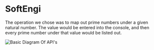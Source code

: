 # SoftEngi

The operation we chose was to map out prime numbers under a given natural number. The value would be entered into the console, and then every prime number under that value would be listed out. 

![Basic Diagram Of API's](https://github.com/Ivannunez2803/SoftEngi/blob/main/IMG_5149.jpg)

